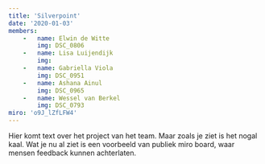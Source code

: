 ```yaml
---
title: 'Silverpoint'
date: '2020-01-03'
members:
    -   name: Elwin de Witte
        img: DSC_0806
    -   name: Lisa Luijendijk
        img:
    -   name: Gabriella Viola
        img: DSC_0951
    -   name: Ashana Ainul
        img: DSC_0965
    -   name: Wessel van Berkel
        img: DSC_0793
miro: 'o9J_lZfLFW4'
---
```


Hier komt text over het project van het team. Maar zoals je ziet is het nogal kaal. Wat je nu al ziet is een voorbeeld van publiek miro board, waar mensen feedback kunnen achterlaten.



